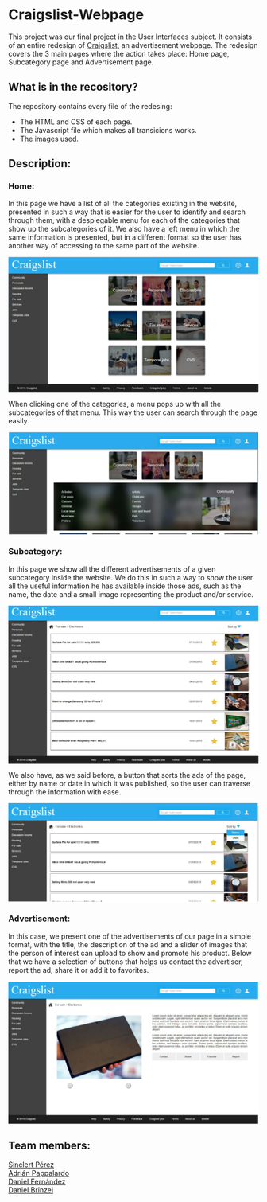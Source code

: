 # Craigslist-Webpage

This project was our final project in the User Interfaces subject. It consists of an entire redesign of <a href="https://madrid.craigslist.es">Craigslist</a>, an advertisement webpage. The redesign covers the 3 main pages where the action takes place: Home page, Subcategory page and Advertisement page.

## What is in the recository?
The repository contains every file of the redesing:
* The HTML and CSS of each page.
* The Javascript file which makes all transicions works.
* The images used.

## Description:

### Home:
In this page we have a list of all the categories existing in the website, presented in such a way that is easier for the user to identify and search through them, with a desplegable menu for each of the categories that show up the subcategories of it. We also have a left menu in which the same information is presented, but in a different format so the user has another way of accessing to the same part of the website.

<img align="center" src="./images/Prototype/Photo-1.png">

When clicking one of the categories, a menu pops up with all the subcategories of that menu. This way the user can search through the page easily.

<img align="center" src="./images/Prototype/Photo-2.png">

### Subcategory:
In this page we show all the different advertisements of a given subcategory inside the website. We do this in such a way to show the user all the useful information he has available inside those ads, such as the name, the date and a small image representing the product and/or service.

<img align="center" src="./images/Prototype/Photo-3.png">

We also have, as we said before, a button that sorts the ads of the page, either by name or date in which it was published, so the user can traverse through the information with ease.

<img align="center" src="./images/Prototype/Photo-4.png">

### Advertisement:
In this case, we present one of the advertisements of our page in a simple format, with the title, the description of the ad and a slider of images that the person of interest can upload to show and promote his product. Below that we have a selection of buttons that helps us contact the advertiser, report the ad, share it or add it to favorites.

<img align="center" src="./images/Prototype/Photo-5.png">

## Team members:
<a href="https://github.com/Sinclert">Sinclert Pérez</a>
<br>
<a href="https://github.com/demonxdrag">Adrián Pappalardo</a>
<br>
<a href="https://github.com/blayhem">Daniel Fernández</a>
<br>
<a href="https://github.com/DanielBrinzei">Daniel Brinzei</a>
